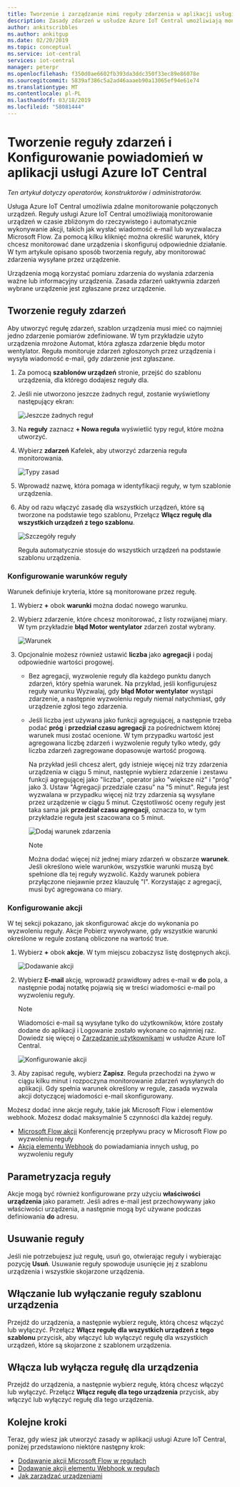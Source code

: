 ```yaml
---
title: Tworzenie i zarządzanie nimi reguły zdarzenia w aplikacji usługi Azure IoT Central | Dokumentacja firmy Microsoft
description: Zasady zdarzeń w usłudze Azure IoT Central umożliwiają monitorowanie urządzeń w czasie zbliżonym do rzeczywistego i automatycznie wywołują akcje, takie jak wysyłanie wiadomości e-mail po wyzwoleniu reguły.
author: ankitscribbles
ms.author: ankitgup
ms.date: 02/20/2019
ms.topic: conceptual
ms.service: iot-central
services: iot-central
manager: peterpr
ms.openlocfilehash: f350d0ae6602fb393da3ddc350f33ec89e86078e
ms.sourcegitcommit: 5839af386c5a2ad46aaaeb90a13065ef94e61e74
ms.translationtype: MT
ms.contentlocale: pl-PL
ms.lasthandoff: 03/18/2019
ms.locfileid: "58081444"
---
```

# <a name="create-an-event-rule-and-set-up-notifications-in-your-azure-iot-central-application"></a>Tworzenie reguły zdarzeń i Konfigurowanie powiadomień w aplikacji usługi Azure IoT Central

*Ten artykuł dotyczy operatorów, konstruktorów i administratorów.*

Usługa Azure IoT Central umożliwia zdalne monitorowanie połączonych urządzeń. Reguły usługi Azure IoT Central umożliwiają monitorowanie urządzeń w czasie zbliżonym do rzeczywistego i automatycznie wykonywanie akcji, takich jak wysłać wiadomość e-mail lub wyzwalacza Microsoft Flow. Za pomocą kilku kliknięć można określić warunek, który chcesz monitorować dane urządzenia i skonfiguruj odpowiednie działanie. W tym artykule opisano sposób tworzenia reguły, aby monitorować zdarzenia wysyłane przez urządzenie.

Urządzenia mogą korzystać pomiaru zdarzenia do wysłania zdarzenia ważne lub informacyjny urządzenia. Zasada zdarzeń uaktywnia zdarzeń wybrane urządzenie jest zgłaszane przez urządzenie.

## <a name="create-an-event-rule"></a>Tworzenie reguły zdarzeń

Aby utworzyć regułę zdarzeń, szablon urządzenia musi mieć co najmniej jedno zdarzenie pomiarów zdefiniowane. W tym przykładzie użyto urządzenia mrożone Automat, która zgłasza zdarzenie błędu motor wentylator. Reguła monitoruje zdarzeń zgłoszonych przez urządzenia i wysyła wiadomość e-mail, gdy zdarzenie jest zgłaszane.

1. Za pomocą **szablonów urządzeń** stronie, przejść do szablonu urządzenia, dla którego dodajesz reguły dla.

1. Jeśli nie utworzono jeszcze żadnych reguł, zostanie wyświetlony następujący ekran:

    ![Jeszcze żadnych reguł](media/howto-create-event-rules/Rules_Landing_Page.png)

1. Na **reguły** zaznacz **+ Nowa reguła** wyświetlić typy reguł, które można utworzyć.

1. Wybierz **zdarzeń** Kafelek, aby utworzyć zdarzenia reguła monitorowania.

    ![Typy zasad](media/howto-create-event-rules/Rule_Types.png)

1. Wprowadź nazwę, która pomaga w identyfikacji reguły, w tym szablonie urządzenia.

1. Aby od razu włączyć zasadę dla wszystkich urządzeń, które są tworzone na podstawie tego szablonu, Przełącz **Włącz regułę dla wszystkich urządzeń z tego szablonu**.

    ![Szczegóły reguły](media/howto-create-event-rules/Rule_Detail.png)

    Reguła automatycznie stosuje do wszystkich urządzeń na podstawie szablonu urządzenia.

### <a name="configure-the-rule-conditions"></a>Konfigurowanie warunków reguły

Warunek definiuje kryteria, które są monitorowane przez regułę.

1. Wybierz **+** obok **warunki** można dodać nowego warunku.

1. Wybierz zdarzenie, które chcesz monitorować, z listy rozwijanej miary. W tym przykładzie **błąd Motor wentylator** zdarzeń został wybrany.

   ![Warunek](media/howto-create-event-rules/Condition_Filled_Out.png)

1. Opcjonalnie możesz również ustawić **liczba** jako **agregacji** i podaj odpowiednie wartości progowej.

   - Bez agregacji, wyzwolenie reguły dla każdego punktu danych zdarzeń, który spełnia warunek. Na przykład, jeśli konfigurujesz reguły warunku Wyzwalaj, gdy **błąd Motor wentylator** wystąpi zdarzenie, a następnie wyzwoleniu reguły niemal natychmiast, gdy urządzenie zgłosi tego zdarzenia.
   - Jeśli liczba jest używana jako funkcji agregującej, a następnie trzeba podać **próg** i **przedział czasu agregacji** za pośrednictwem której warunek musi zostać ocenione. W tym przypadku wartość jest agregowana liczbę zdarzeń i wyzwolenie reguły tylko wtedy, gdy liczba zdarzeń zagregowane dopasowuje wartość progową.

     Na przykład jeśli chcesz alert, gdy istnieje więcej niż trzy zdarzenia urządzenia w ciągu 5 minut, następnie wybierz zdarzenie i zestawu funkcji agregującej jako "liczba", operator jako "większe niż" i "próg" jako 3. Ustaw "Agregacji przedziale czasu" na "5 minut". Reguła jest wyzwalana w przypadku więcej niż trzy zdarzenia są wysyłane przez urządzenie w ciągu 5 minut. Częstotliwość oceny reguły jest taka sama jak **przedział czasu agregacji**, oznacza to, w tym przykładzie reguła jest szacowana co 5 minut.

     ![Dodaj warunek zdarzenia](media/howto-create-event-rules/Aggregate_Condition_Filled_Out.png)

     >[!NOTE]
     >Można dodać więcej niż jednej miary zdarzeń w obszarze **warunek**. Jeśli określono wiele warunków, wszystkie warunki muszą być spełnione dla tej reguły wyzwolić. Każdy warunek pobiera przyłączone niejawnie przez klauzulę "I". Korzystając z agregacji, musi być agregowana co miary.

### <a name="configure-actions"></a>Konfigurowanie akcji

W tej sekcji pokazano, jak skonfigurować akcje do wykonania po wyzwoleniu reguły. Akcje Pobierz wywoływane, gdy wszystkie warunki określone w regule zostaną obliczone na wartość true.

1. Wybierz **+** obok **akcje**. W tym miejscu zobaczysz listę dostępnych akcji.

    ![Dodawanie akcji](media/howto-create-event-rules/Add_Action.png)

1. Wybierz **E-mail** akcję, wprowadź prawidłowy adres e-mail w **do** pola, a następnie podaj notatkę pojawią się w treści wiadomości e-mail po wyzwoleniu reguły.

    > [!NOTE]
    > Wiadomości e-mail są wysyłane tylko do użytkowników, które zostały dodane do aplikacji i Logowanie zostało wykonane co najmniej raz. Dowiedz się więcej o [Zarządzanie użytkownikami](howto-administer.md) w usłudze Azure IoT Central.

   ![Konfigurowanie akcji](media/howto-create-event-rules/Configure_Action.png)

1. Aby zapisać regułę, wybierz **Zapisz**. Reguła przechodzi na żywo w ciągu kilku minut i rozpoczyna monitorowanie zdarzeń wysyłanych do aplikacji. Gdy spełnia warunek określony w regule, zasada wyzwala akcji dotyczącej wiadomości e-mail skonfigurowany.

Możesz dodać inne akcje reguły, takie jak Microsoft Flow i elementów webhook. Możesz dodać maksymalnie 5 czynności dla każdej reguły.

- [Microsoft Flow akcji](howto-add-microsoft-flow.md) Konferencję przepływu pracy w Microsoft Flow po wyzwoleniu reguły 
- [Akcja elementu Webhook](howto-create-webhooks.md) do powiadamiania innych usług, po wyzwoleniu reguły

## <a name="parameterize-the-rule"></a>Parametryzacja reguły

Akcje mogą być również konfigurowane przy użyciu **właściwości urządzenia** jako parametr. Jeśli adres e-mail jest przechowywany jako właściwości urządzenia, a następnie mogą być używane podczas definiowania **do** adresu.

## <a name="delete-a-rule"></a>Usuwanie reguły

Jeśli nie potrzebujesz już regułę, usuń go, otwierając reguły i wybierając pozycję **Usuń**. Usuwanie reguły spowoduje usunięcie jej z szablonu urządzenia i wszystkie skojarzone urządzenia.

## <a name="enable-or-disable-a-rule-for-a-device-template"></a>Włączanie lub wyłączanie reguły szablonu urządzenia

Przejdź do urządzenia, a następnie wybierz regułę, którą chcesz włączyć lub wyłączyć. Przełącz **Włącz regułę dla wszystkich urządzeń z tego szablonu** przycisk, aby włączyć lub wyłączyć regułę dla wszystkich urządzeń, które są skojarzone z szablonem urządzenia.

## <a name="enable-or-disable-a-rule-for-a-device"></a>Włącza lub wyłącza regułę dla urządzenia

Przejdź do urządzenia, a następnie wybierz regułę, którą chcesz włączyć lub wyłączyć. Przełącz **Włącz regułę dla tego urządzenia** przycisk, aby włączyć lub wyłączyć regułę dla tego urządzenia.

## <a name="next-steps"></a>Kolejne kroki

Teraz, gdy wiesz jak utworzyć zasady w aplikacji usługi Azure IoT Central, poniżej przedstawiono niektóre następny krok:

- [Dodawanie akcji Microsoft Flow w regułach](howto-add-microsoft-flow.md)
- [Dodawanie akcji elementu Webhook w regułach](howto-create-webhooks.md)
- [Jak zarządzać urządzeniami](howto-manage-devices.md)
